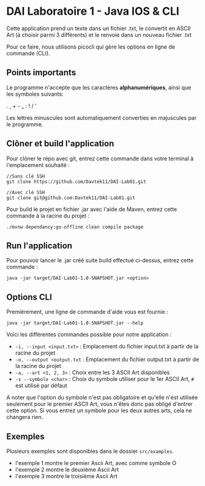 # DAI Laboratoire 1 - Java IOS & CLI

Cette application prend un texte dans un fichier .txt, le convertit en ASCII Art (à choisir parmi 3 différents) et le renvoie
dans un nouveau fichier .txt

Pour ce faire, nous utilisons picocli qui gère les options en ligne de commande (CLI).

## Points importants

Le programme n'accepte que les caractères **alphanumériques**, ainsi que les symboles suivants:

. , + - _ : ! / '

Les lettres minuscules sont automatiquement converties en majuscules par le programme.

## Clôner et build l'application

Pour clôner le répo avec git, entrez cette commande dans votre terminal à l'emplacement souhaité :
```
//Sans clé SSH
git clone https://github.com/Davtek11/DAI-Lab01.git

//Avec clé SSH
git clone git@github.com:Davtek11/DAI-Lab01.git
```

Pour build le projet en fichier .jar avec l'aide de Maven, entrez cette commande à la racine du projet :
```
./mvnw dependancy:go-offline clean compile package
```

## Run l'application

Pour pouvoir lancer le .jar créé suite build effectué ci-dessus, entrez cette commande :
```
java -jar target/DAI-Lab01-1.0-SNAPSHOT.jar <option>
```

## Options CLI

Premièrement, une ligne de commande d'aide vous est fournie :
```
java -jar target/DAI-Lab01-1.0-SNAPSHOT.jar --help
```

Voici les différentes commandes possible pour notre application :
- `-i, --input <input.txt>` : Emplacement du fichier input.txt à partir de la racine du projet
- `-o, --output <output.txt` : Emplacement du fichier output.txt à partir de la racine du projet
- `-a, --art <1, 2, 3>` : Choix entre les 3 ASCII Art disponibles
-  `-s --symbole <char>` : Choix du symbole utiliser pour le 1er ASCII Art, `#` est utilisé par défaut

A noter que l'option du symbole n'est pas obligatoire et qu'elle n'est utilisée seulement pour le premier
ASCII Art, vous n'êtes donc pas obligé d'entrer cette option. Si vous entrez un symbole pour les deux autres
arts, cela ne changera rien.

## Exemples

Plusieurs exemples sont disponibles dans le dossier `src/examples`.

- l'exemple 1 montre le premier Ascii Art, avec comme symbole O
- l'exemple 2 montre le deuxième Ascii Art
- l'exemple 3 montre le troisième Ascii Art
